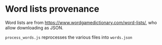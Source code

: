 # Word lists provenance

Word lists are from https://www.wordgamedictionary.com/word-lists/, who allow downloading as JSON.

`process_words.js` reprocesses the various files into `words.json`

